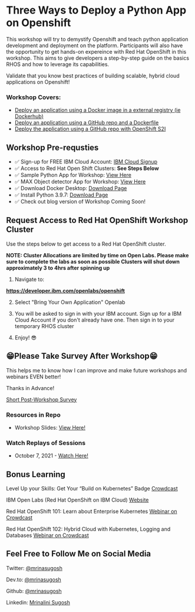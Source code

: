 # Three Ways to Deploy a Python App on Openshift

This workshop will try to demystify Openshift and teach python application development and deployment on the platform. Participants will also have the opportunity to get hands-on expereince with Red Hat OpenShift in this workshop. This aims to give developers a step-by-step guide on the basics RHOS and how to leverage its capabilities. 

Validate that you know best practices of building scalable, hybrid cloud applications on Openshift!


### Workshop Covers:

- [Deploy an application using a Docker image in a external registry (ie Dockerhub)]()
- [Deploy an application using a GitHub repo and a Dockerfile]()
- [Deploy the application using a GitHub repo with OpenShift S2I]()


## Workshop Pre-requsties

- ✅ Sign-up for FREE IBM Cloud Account:  [IBM Cloud Signup](https://ibm.biz/Bdfgm2)
- ✅ Access to Red Hat Open Shift Clusters:  **See Steps Below**
- ✅ Sample Python App for Workshop: [View Here](https://github.com/mrinasugosh/sample-python-app)
- ✅ MAX Object detector App for Workshop: [View Here](https://github.com/mrinasugosh/sample-python-app)
- ✅ Download Docker Desktop:  [Download Page](https://www.docker.com/products/docker-desktop)
- ✅ Install Python 3.9.7:  [Download Page](https://www.python.org/downloads/)
- ✅ Check out blog version of Workshop Coming Soon!


## Request Access to Red Hat OpenShift Workshop Cluster

Use the steps below to get access to a Red Hat OpenShift cluster. 

**NOTE: Cluster Allocations are limited by time on Open Labs. Please make sure to complete the labs as soon as possible Clusters will shut down approximately 3 to 4hrs after spinning up**

1) Navigate to:

**https://developer.ibm.com/openlabs/openshift**


2) Select "Bring Your Own Application" Openlab

3) You will be asked to sign in with your IBM account. Sign up for a IBM Cloud Account if you don't already have one. Then sign in to your temporary RHOS cluster

4) Enjoy! 😎


## 😁Please Take Survey After Workshop😁

This helps me to know how I can improve and make future workshops and webinars EVEN better!

Thanks in Advance!

[Short Post-Workshop Survey](https://ibm.biz/BdfpnA)


### Resources in Repo

- Workshop Slides: [View Here!](https://docs.google.com/presentation/d/1Y8nZmZH2Ex9QQ5fLF_-Xb5N8blC5jBJUU8xuXK0r5v0/edit?usp=sharing)

### Watch Replays of Sessions

- October 7, 2021 - [Watch Here!](https://www.crowdcast.io/e/deploy-a-python-app-os-1)


## Bonus Learning

Level Up your Skills: Get Your “Build on Kubernetes” Badge [Crowdcast](https://www.crowdcast.io/e/level-up-your-skills-get-4)

IBM Open Labs (Red Hat OpenShift on IBM Cloud) [Website](https://developer.ibm.com/openlabs/openshift)

Red Hat OpenShift 101: Learn about Enterprise Kubernetes
[Webinar on Crowdcast](http://ibm.biz/red-hat-101-crowdcast-03022021) 

Red Hat OpenShift 102: Hybrid Cloud with Kubernetes, Logging and Databases
[Webinar on Crowdcast](http://ibm.biz/red-hat-101-pt2-crowdcast-03192021)


## Feel Free to Follow Me on Social Media

Twitter: [@mrinasugosh](https://twitter.com/mrinasugosh)

Dev.to: [@mrinasugosh](https://dev.to/mrinasugosh)

Github: [@mrinasugosh](https://www.github.com/mrinasugosh)

Linkedin: [Mrinalini Sugosh](https://www.linkedin.com/in/mrinasugosh)
